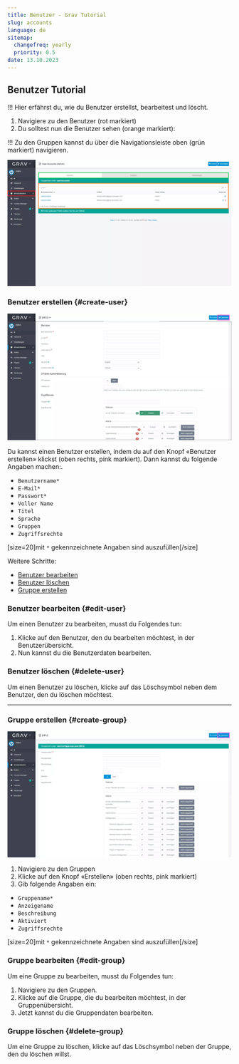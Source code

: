 ```yaml
---
title: Benutzer - Grav Tutorial
slug: accounts
language: de
sitemap:
  changefreq: yearly
  priority: 0.5
date: 13.10.2023
---
```


## Benutzer Tutorial

!!! Hier erfährst du, wie du Benutzer erstellst, bearbeitest und löscht.

1. Navigiere zu den Benutzer (rot markiert)
2. Du solltest nun die Benutzer sehen (orange markiert):

!!! Zu den Gruppen kannst du über die Navigationsleiste oben (grün markiert) navigieren.

![Screenshot Benutzer](users.webp)

### Benutzer erstellen {#create-user}

![Screenshot Benutzer erstellen](create-user.webp)

Du kannst einen Benutzer erstellen, indem du auf den Knopf «Benutzer erstellen» klickst (oben rechts, pink markiert). Dann kannst du folgende Angaben machen:.

- `Benutzername*`
- `E-Mail*`
- `Passwort*`
- `Voller Name`
- `Titel`
- `Sprache`
- `Gruppen`
- `Zugriffsrechte`

[size=20]mit `*` gekennzeichnete Angaben sind auszufüllen[/size]

Weitere Schritte:

- [Benutzer bearbeiten](#benutzer-bearbeiten)
- [Benutzer löschen](#benutzer-löschen)
- [Gruppe erstellen](#gruppe-erstellen)

### Benutzer bearbeiten {#edit-user}

Um einen Benutzer zu bearbeiten, musst du Folgendes tun:

1. Klicke auf den Benutzer, den du bearbeiten möchtest, in der Benutzerübersicht.
2. Nun kannst du die Benutzerdaten bearbeiten.

### Benutzer löschen {#delete-user}

Um einen Benutzer zu löschen, klicke auf das Löschsymbol neben dem Benutzer, den du löschen möchtest.

---

### Gruppe erstellen {#create-group}

![Screenshot Gruppe erstellen](create-group.webp)

1. Navigiere zu den Gruppen
2. Klicke auf den Knopf «Erstellen» (oben rechts, pink markiert)
3. Gib folgende Angaben ein:

- `Gruppename*`
- `Anzeigename`
- `Beschreibung`
- `Aktiviert`
- `Zugriffsrechte`

[size=20]mit `*` gekennzeichnete Angaben sind auszufüllen[/size]

### Gruppe bearbeiten {#edit-group}

Um eine Gruppe zu bearbeiten, musst du Folgendes tun:

1. Navigiere zu den Gruppen.
2. Klicke auf die Gruppe, die du bearbeiten möchtest, in der Gruppenübersicht.
3. Jetzt kannst du die Gruppendaten bearbeiten.

### Gruppe löschen {#delete-group}

Um eine Gruppe zu löschen, klicke auf das Löschsymbol neben der Gruppe, den du löschen willst.
